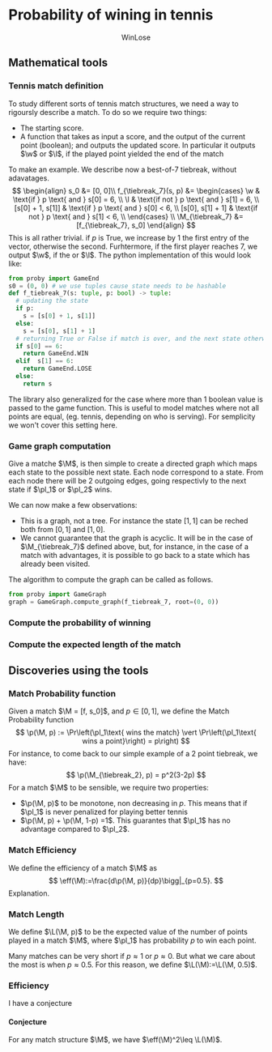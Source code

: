 # Probability of wining in tennis

$$
\newcommand{\w}{\text{Win}}
\newcommand{\l}{\text{Lose}}
\newcommand{\tiebreak}{\text{Tiebreak}}
\newcommand{\M}{\mathcal{M}}
\newcommand{\p}{\mathcal{P}}
\newcommand{\pl}{\text{Player}}
\newcommand{\eff}{\mathcal{E}}
\newcommand{\L}{\mathcal{L}}
\w\l
$$



## Mathematical tools

### Tennis match definition

To study different sorts of tennis match structures, we need a way to rigoursly describe a match. To do so we require two things:

* The starting score.
* A function that takes as input a score, and the output of the current point (boolean); and outputs the updated score. In particular it outputs $\w$ or $\l$, if the played point yielded the end of the match

To make an example. We describe now a best-of-7 tiebreak, without adavatages.
$$
\begin{align}
s_0 &= [0, 0]\\
f_{\tiebreak_7}(s, p) &=
\begin{cases} 
 \w & \text{if } p \text{ and } s[0] = 6, \\
 \l & \text{if not } p \text{ and } s[1] = 6, \\
[s[0] + 1, s[1]] & \text{if } p \text{ and } s[0] < 6, \\
[s[0], s[1] + 1] & \text{if not } p \text{ and } s[1] < 6, \\
\end{cases}
\\
\M_{\tiebreak_7} &= [f_{\tiebreak_7}, s_0]
\end{align}
$$
This is all rather trivial. if $p$ is $\text{True}$, we increase by $1$ the first entry of the vector, otherwise the second. Furhtermore, if the first player reaches $7$, we output $\w$, if the  or $\l$. The python implementation of this would look like:

```python
from proby import GameEnd
s0 = (0, 0) # we use tuples cause state needs to be hashable
def f_tiebreak_7(s: tuple, p: bool) -> tuple:
  # updating the state
  if p:
    s = [s[0] + 1, s[1]]
  else:
    s = [s[0], s[1] + 1]
  # returning True or False if match is over, and the next state otherwise
  if s[0] == 6:
    return GameEnd.WIN
  elif  s[1] == 6:
    return GameEnd.LOSE
  else:
    return s
```

The library also generalized for the case where more than 1 boolean value is passed to the game function. This is useful to model matches where not all points are equal, (eg. tennis, depending on who is serving). For semplicity we won't cover this setting here.

### Game graph computation

Give a matche $\M$, is then simple to create a directed graph which maps each state to the possible next state. Each node correspond to a state. From each node there will be $2$ outgoing edges, going respectivly to the next state if $\pl_1$ or $\pl_2$ wins.

We can now make a few observations:

* This is a graph, not a tree. For instance the state $[1,1]$ can be reched both from $[0,1]$ and $[1,0]$.
* We cannot guarantee that the graph is acyclic. It will be in the case of $\M_{\tiebreak_7}$ defined above, but, for instance, in the case of a match with advantages, it is possible to go back to a state which has already been visited.

The algorithm to compute the graph can be called as follows.

```python
from proby import GameGraph
graph = GameGraph.compute_graph(f_tiebreak_7, root=(0, 0))
```

### Compute the probability of winning



### Compute the expected length of the match



## Discoveries using the tools

### Match Probability function

Given a match $\M = [f, s_0]$, and $p \in [0, 1]$, we define the Match Probability function
$$
\p(\M, p) := \Pr\left(\pl_1\text{ wins the match} \vert \Pr\left(\pl_1\text{ wins a point}\right) = p\right)
$$
For instance, to come back to our simple example of a 2 point tiebreak, we have:
$$
\p(\M_{\tiebreak_2}, p) = p^2(3-2p)
$$
For a match $\M$ to be sensible, we require two properties:

* $\p(\M, p)$ to be monotone, non decreasing in $p$. This means that if $\pl_1$ is never penalized for playing better tennis
* $\p(\M, p) + \p(\M, 1-p) =1$. This guarantes that $\pl_1$ has no advantage compared to $\pl_2$. 

### Match Efficiency

We define the efficiency of a match $\M$ as
$$
\eff(\M):=\frac{d\p(\M, p)}{dp}\bigg|_{p=0.5}.
$$
Explanation. 

### Match Length

We define $\L(\M, p)$ to be the expected value of the number of points played in a match $\M$, where $\pl_1$ has probability $p$ to win each point.

Many matches can be very short if $p\approx 1$ or $p\approx 0$. But what we care about the most is when $p \approx 0.5$. For this reason, we define $\L(\M):=\L(\M, 0.5)$. 

### Efficiency

I have a conjecture

#### Conjecture

For any match structure $\M$, we have $\eff(\M)^2\leq \L(\M)$.
